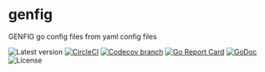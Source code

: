 # genfig
GENFIG go config files from yaml config files

![Latest version](https://img.shields.io/github/tag/theliebeskind/go-genfig.svg?label=latest)
[![CircleCI](https://img.shields.io/circleci/build/gh/theliebeskind/go-genfig/master.svg?logo=circleci)](https://circleci.com/gh/theliebeskind/go-genfig/tree/master)
[![Codecov branch](https://codecov.io/gh/theliebeskind/go-genfig/branch/master/graphs/badge.svg)](https://codecov.io/gh/theliebeskind/go-genfig/branch/master)
[![Go Report Card](https://goreportcard.com/badge/github.com/theliebeskind/go-genfig)](https://goreportcard.com/report/github.com/theliebeskind/go-genfig)
[![GoDoc](https://godoc.org/github.com/theliebeskind/go-genfig?status.svg)](https://godoc.org/github.com/theliebeskind/go-genfig)
![License](https://img.shields.io/github/license/theliebeskind/go-genfig.svg)
